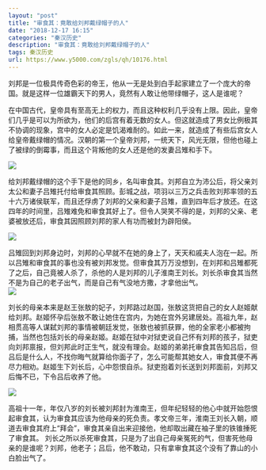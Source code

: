 ```yaml
---
layout: "post"
title: "审食其：竟敢给刘邦戴绿帽子的人"
date: "2018-12-17 16:15"
categories: "秦汉历史"
description: "审食其：竟敢给刘邦戴绿帽子的人"
tags: 秦汉历史
url: https://www.y5000.com/zgls/qh/10176.html
---
```






刘邦是一位极具传奇色彩的帝王，他从一无是处到白手起家建立了一个庞大的帝国。就是这样一位雄霸天下的男人，竟然有人敢让他带绿帽子，这人是谁呢？

在中国古代，皇帝具有至高无上的权力，而且这种权利几乎没有上限。因此，皇帝们几乎是可以为所欲为，他们的后宫有着无数的女人。但这就造成了男女比例极其不协调的现象，宫中的女人必定是饥渴难耐的。如此一来，就造成了有些后宫女人给皇帝戴绿帽的情况。汉朝的第一个皇帝刘邦，一统天下，风光无限，但他也碰上了被绿的倒霉事，而且这个背叛他的女人还是他的发妻吕雉和手下。

![](https://img.y5000.com/uploads/allimg/170111/1529393220-0.jpg)

给刘邦戴绿帽的这个手下是他的同乡，名叫审食其。刘邦自立为沛公后，将父亲刘太公和妻子吕雉托付给审食其照顾。彭城之战，项羽以三万之兵击败刘邦率领的五十六万诸侯联军，而且还俘虏了刘邦的父亲和妻子吕雉，直到四年后才放还。在这四年的时间里，吕雉难免和审食其好上了。但令人哭笑不得的是，刘邦的父亲、老婆被放还后，审食其因照顾刘邦的家人有功而被封为辟阳侯。

![](https://img.y5000.com/uploads/allimg/170111/1529391502-1.jpg)

吕雉回到刘邦身边时，刘邦的心早就不在她的身上了，天天和戚夫人泡在一起。所以吕雉和审食其的事也没有被刘邦发觉。但审食其万万没想到，在刘邦和吕雉都死了之后，自己竟被人杀了，杀他的人是刘邦的儿子淮南王刘长。刘长杀审食其当然不是为自己的老子出气，而是自己有气没地方撒，才拿他出气。  
![](https://img.y5000.com/uploads/allimg/170111/1529391450-2.jpg)

刘长的母亲本来是赵王张敖的妃子，刘邦路过赵国，张敖这货把自己的女人赵姬献给刘邦。赵姬怀孕后张敖不敢让她住在宫内，为她在宫外另建居处。高祖九年，赵相贯高等人谋弑刘邦的事情被朝廷发觉，张敖也被抓获罪，他的全家老小都被拘捕，当然也包括刘长的母亲赵姬。赵姬在狱中对狱吏说自己怀有刘邦的孩子，狱吏向刘邦禀报，但刘邦此时正生气，就没有理会。赵姬的弟弟托审食其告知吕后，但吕后是什么人，不找你晦气就算给你面子了，怎么可能帮其她女人，审食其便不再尽力相劝。赵姬生下刘长后，心中怨恨自杀。狱吏抱着刘长送到刘邦面前，刘邦又后悔不已，下令吕后收养了他。

![](https://img.y5000.com/uploads/allimg/170111/1529395160-3.jpg)

高祖十一年，年仅八岁的刘长被刘邦封为淮南王，但年纪轻轻的他心中就开始怨恨起审食其，认为审食其应该为他母亲的死负责。孝文帝三年，淮南王刘长入朝，顺道去审食其府上“拜会”，审食其亲自出来迎接他，他却取出藏在袖子里的铁锥捶死了审食其。
刘长之所以杀死审食其，只是为了出自己母亲冤死的气，但害死他母亲的是谁呢？刘邦，他老子；吕后，他不敢动，只有拿审食其这个没有了靠山的小白脸出气了。
